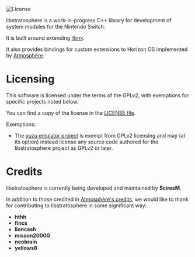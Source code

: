 ![License](https://img.shields.io/badge/License-GPLv2-blue.svg)

libstratosphere is a work-in-progress C++ library for development of system modules for the Nintendo Switch.

It is built around extending [libnx](https://github.com/switchbrew/libnx).

It also provides bindings for custom extensions to Horizon OS implemented by [Atmosphère](https://github.com/Atmosphere-NX).

Licensing
=====

This software is licensed under the terms of the GPLv2, with exemptions for specific projects noted below.

You can find a copy of the license in the [LICENSE file](LICENSE).

Exemptions:
* The [yuzu emulator project](https://github.com/yuzu-emu/yuzu) is exempt from GPLv2 licensing and may (at its option) instead license any source code authored for the libstratosphere project as GPLv2 or later.

Credits
=====

libstratosphere is currently being developed and maintained by __SciresM__.<br>

In addition to those credited in [Atmosphère's credits](https://github.com/Atmosphere-NX/Atmosphere/blob/master/README.md#Credits), we would like to thank for contributing to libstratosphere in some significant way:

* __hthh__
* __fincs__
* __lioncash__
* __misson20000__
* __neobrain__
* __yellows8__
